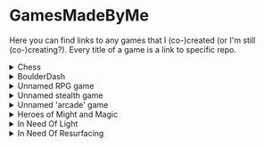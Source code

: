 # GamesMadeByMe
Here you can find links to any games that I (co-)created (or I'm still (co-)creating?). Every title of a game is a link to specific repo.

<details>

<summary>Chess</summary>

# [Chess](https://github.com/OftenDeadKanji/Studies/tree/master/PK2%20-%20laboratoria%20i%20projekt)

## Description: 
Just a simple chess game, only for two human players (no AI).

## Platform:
PC - Windows

## Language: 
C

## Engine / graphics library: 
Allegro5

## Comment
My first "video game" I've ever made.

</details>

<details>

<summary>BoulderDash</summary>

# [BoulderDash](https://github.com/OftenDeadKanji/Studies/tree/master/PK3%20-%20laboratoria%20i%20projekt)

## Description:
Game inspired by the BoulderDash game. Main gameplay aspects are: collecting diamond and avoiding falling objects.

## Platform:
PC - Windows

## Language: 
C++

## Engine / graphics library:
Allegro5

## Comment
The second game I've ever made. I think that you can really <b>play</b> it :)

</details>

<details>

<summary>Unnamed RPG game</summary>

# [Unnamed RPG game](https://github.com/OftenDeadKanji/Studies/tree/master/PK4%20-%20projekt)

## Description:
RPG type game. Player can move around the created maps, fight with enemies and trade with merchants.

## Platform:
PC - Windows

## Language: 
C++

## Engine / graphics library:
Allegro5

## Comment
The third game I've ever made. Unfortunately, there's not much fun playing it. Nevertheless, this project was so much better created in terms of code (more object-oriented). It is a big improvement when compared to BoulderDash.

</details>

<details>

<summary>Unnamed stealth game</summary>

# [Unnamed stealth game](https://github.com/OftenDeadKanji/Studies/tree/master/PwAG%20-%20laboratorium%20i%20projekt)

## Description:
"Stealth" game, in which the player needs to find a way out of the labirynth and avoid being caught by enemies.

## Platform:
PC - Windows

## Language: 
C++

## Engine / graphics library: 
Custom - OpenGL

## Comment
The project (that I co-created) primarly consisted in implementing various computer graphics techniques by using low-level API (here - OpenGL). I was mostly responsible for lighting. I implemented: Phong lighting (for point lights) and particle systems using geometry shader.

</details>

<details>

<summary>Unnamed 'arcade' game</summary>

# [Unnamed arcade game](https://github.com/OftenDeadKanji/Studies/tree/master/ZTPGK%20-%20laboratorium)

## Description:
The game consists in controlling a ball with buttons (that give rotation to ball) and getting it to the end of the labirynth.

## Platform:
PC - tested only on Windows

## Language: 
C# (.NET)

## Engine / graphics library:
Unity

## Comment
Co-created game.

</details>

<details>

<summary>Heroes of Might and Magic</summary>

# [Heroes of Might and Magic](https://github.com/OftenDeadKanji/Studies/tree/master/.NET)

## Description:
Game inspired by the Heroes of Might and Magic series. Main gameplay elements are: turn-based exploration and combat, upgrading cities (buildings), gathering resources.

## Platform:
PC - tested only on Windows

## Language:  
C# (.NET)

## Engine / graphics library: 
Unity

## Comment
My first "bigger" game that I created by myself. If a little more time had been spent (and not only on programming elements) it would have been a pretty nice game :)

</details>

<details>

<summary>In Need Of Light</summary>

# [In Need Of Light](https://github.com/OftenDeadKanji/Studies/tree/master/PGK%20-%20laboratorium/InNeedOfLight)

## Description:
2D survival game. A player's task is to gather resources and fight with demons during night.

## Platform:
PC - tested only on Windows

## Language: 
C# (.NET)

## Engine / graphics library:
Unity

## Comment
It's just a <b>prototype</b>, created for a class at university.

</details>

<details>

<summary>In Need Of Resurfacing</summary>

# [In Need Of Resurfacing](https://github.com/OftenDeadKanji/Studies/tree/master/PGK%20-%20laboratorium/InNeedOfResurfacing)

## Description:
This games was created as a combination of In Need Of Light and Geodial (this game I didn't created). The player's objective is to collect resources, develop the settlement. The game consists of real-time exploration and turn-based combat.

## Platform:
PC - tested only on Windows

## Language: 
C# (.NET)

## Engine / graphics library: 
Unity

## Comment
It's just a <b>prototype</b>, created for a class at university.
</details>

